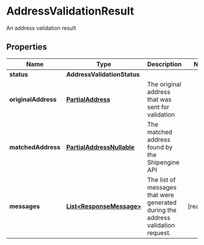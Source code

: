 

# AddressValidationResult

An address validation result

## Properties

| Name | Type | Description | Notes |
|------------ | ------------- | ------------- | -------------|
|**status** | **AddressValidationStatus** |  |  |
|**originalAddress** | [**PartialAddress**](PartialAddress.md) | The original address that was sent for validation |  |
|**matchedAddress** | [**PartialAddressNullable**](PartialAddressNullable.md) | The matched address found by the Shipengine API |  |
|**messages** | [**List&lt;ResponseMessage&gt;**](ResponseMessage.md) | The list of messages that were generated during the address validation request. |  [readonly] |



